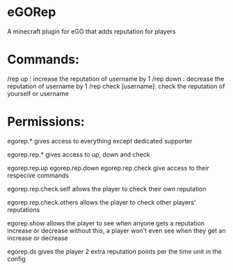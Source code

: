 eGORep
======

A minecraft plugin for eGO that adds reputation for players



Commands:
===

/rep up <username>: increase the reputation of username by 1
/rep down <username>: decrease the reputation of username by 1
/rep check [username]: check the reputation of yourself or username


Permissions:
===

egorep.*
gives access to everything except dedicated supporter

egorep.rep.*
gives access to up, down and check

egorep.rep.up
egorep.rep.down
egorep.rep.check
give access to their respecive commands

egorep.rep.check.self
allows the player to check their own reputation

egorep.rep.check.others
allows the player to check other players' reputations

egorep.show
allows the player to see when anyone gets a reputation increase or decrease
without this, a player won't even see when they get an increase or decrease

egorep.ds
gives the player 2 extra reputation points per the time unit in the config